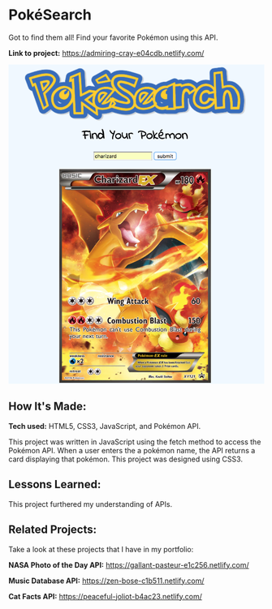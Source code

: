 # PokéSearch
Got to find them all! Find your favorite Pokémon using this API.

**Link to project:** https://admiring-cray-e04cdb.netlify.com/

![alt tag](pic.png)

## How It's Made:

**Tech used:** HTML5, CSS3, JavaScript, and Pokémon API.

This project was written in JavaScript using the fetch method to access the Pokémon API. When a user enters the a pokémon name, the API returns a card displaying that pokémon. This project was designed using CSS3.

## Lessons Learned:

This project furthered my understanding of APIs.

## Related Projects:
Take a look at these projects that I have in my portfolio:

**NASA Photo of the Day API:** https://gallant-pasteur-e1c256.netlify.com/

**Music Database API:** https://zen-bose-c1b511.netlify.com/

**Cat Facts API:** https://peaceful-joliot-b4ac23.netlify.com/

